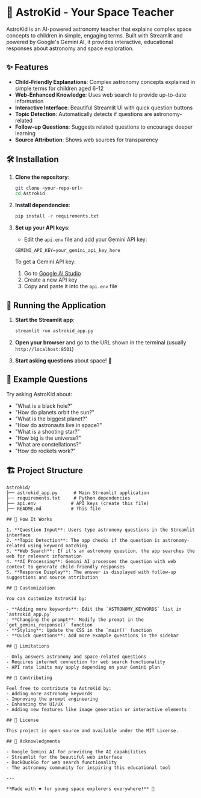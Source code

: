 # 🚀 AstroKid - Your Space Teacher

AstroKid is an AI-powered astronomy teacher that explains complex space concepts to children in simple, engaging terms. Built with Streamlit and powered by Google's Gemini AI, it provides interactive, educational responses about astronomy and space exploration.

## ✨ Features

- **Child-Friendly Explanations**: Complex astronomy concepts explained in simple terms for children aged 6-12
- **Web-Enhanced Knowledge**: Uses web search to provide up-to-date information
- **Interactive Interface**: Beautiful Streamlit UI with quick question buttons
- **Topic Detection**: Automatically detects if questions are astronomy-related
- **Follow-up Questions**: Suggests related questions to encourage deeper learning
- **Source Attribution**: Shows web sources for transparency

## 🛠️ Installation

1. **Clone the repository**:
   ```bash
   git clone <your-repo-url>
   cd Astrokid
   ```

2. **Install dependencies**:
   ```bash
   pip install -r requirements.txt
   ```

3. **Set up your API keys**:
   - Edit the `api.env` file and add your Gemini API key:
   ```
   GEMINI_API_KEY=your_gemini_api_key_here
   ```
   
   To get a Gemini API key:
   1. Go to [Google AI Studio](https://makersuite.google.com/app/apikey)
   2. Create a new API key
   3. Copy and paste it into the `api.env` file

## 🚀 Running the Application

1. **Start the Streamlit app**:
   ```bash
   streamlit run astrokid_app.py
   ```

2. **Open your browser** and go to the URL shown in the terminal (usually `http://localhost:8501`)

3. **Start asking questions** about space! 🌌

## 🎯 Example Questions

Try asking AstroKid about:
- "What is a black hole?"
- "How do planets orbit the sun?"
- "What is the biggest planet?"
- "How do astronauts live in space?"
- "What is a shooting star?"
- "How big is the universe?"
- "What are constellations?"
- "How do rockets work?"

## 🏗️ Project Structure

```
Astrokid/
├── astrokid_app.py      # Main Streamlit application
├── requirements.txt     # Python dependencies
├── api.env             # API keys (create this file)
├── README.md           # This file

## 🔧 How It Works

1. **Question Input**: Users type astronomy questions in the Streamlit interface
2. **Topic Detection**: The app checks if the question is astronomy-related using keyword matching
3. **Web Search**: If it's an astronomy question, the app searches the web for relevant information
4. **AI Processing**: Gemini AI processes the question with web context to generate child-friendly responses
5. **Response Display**: The answer is displayed with follow-up suggestions and source attribution

## 🎨 Customization

You can customize AstroKid by:

- **Adding more keywords**: Edit the `ASTRONOMY_KEYWORDS` list in `astrokid_app.py`
- **Changing the prompt**: Modify the prompt in the `get_gemini_response()` function
- **Styling**: Update the CSS in the `main()` function
- **Quick questions**: Add more example questions in the sidebar

## 🚫 Limitations

- Only answers astronomy and space-related questions
- Requires internet connection for web search functionality
- API rate limits may apply depending on your Gemini plan

## 🤝 Contributing

Feel free to contribute to AstroKid by:
- Adding more astronomy keywords
- Improving the prompt engineering
- Enhancing the UI/UX
- Adding new features like image generation or interactive elements

## 📝 License

This project is open source and available under the MIT License.

## 🙏 Acknowledgments

- Google Gemini AI for providing the AI capabilities
- Streamlit for the beautiful web interface
- DuckDuckGo for web search functionality
- The astronomy community for inspiring this educational tool

---

**Made with ❤️ for young space explorers everywhere!** 🌟
